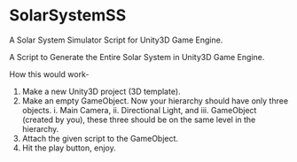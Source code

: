 # SolarSystemSS
A Solar System Simulator Script for Unity3D Game Engine.

A Script to Generate the Entire Solar System in Unity3D Game Engine.

How this would work-

1. Make a new Unity3D project (3D template).
2. Make an empty GameObject. Now your hierarchy should have only three objects. 
  i. Main Camera, 
  ii. Directional Light, and 
  iii. GameObject (created by you), these three should be on the same level in the hierarchy.
3. Attach the given script to the GameObject.
4. Hit the play button, enjoy.
